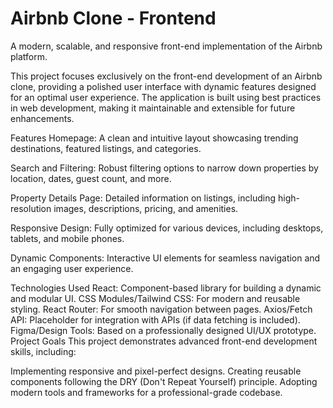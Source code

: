 # Airbnb Clone - Frontend
A modern, scalable, and responsive front-end implementation of the Airbnb platform.

This project focuses exclusively on the front-end development of an Airbnb clone, providing a polished user interface with dynamic features designed for an optimal user experience. The application is built using best practices in web development, making it maintainable and extensible for future enhancements.

Features Homepage: A clean and intuitive layout showcasing trending destinations, featured listings, and categories.

Search and Filtering: Robust filtering options to narrow down properties by location, dates, guest count, and more.

Property Details Page: Detailed information on listings, including high-resolution images, descriptions, pricing, and amenities.

Responsive Design: Fully optimized for various devices, including desktops, tablets, and mobile phones.

Dynamic Components: Interactive UI elements for seamless navigation and an engaging user experience.

Technologies Used React: Component-based library for building a dynamic and modular UI. CSS Modules/Tailwind CSS: For modern and reusable styling. React Router: For smooth navigation between pages. Axios/Fetch API: Placeholder for integration with APIs (if data fetching is included). Figma/Design Tools: Based on a professionally designed UI/UX prototype. Project Goals This project demonstrates advanced front-end development skills, including:

Implementing responsive and pixel-perfect designs. Creating reusable components following the DRY (Don't Repeat Yourself) principle. Adopting modern tools and frameworks for a professional-grade codebase.
